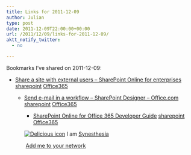 ```yaml
---
title: Links for 2011-12-09
author: Julian
type: post
date: 2011-12-09T22:00:00+00:00
url: /2011/12/09/links-for-2011-12-09/
aktt_notify_twitter:
  - no

---
```

Bookmarks I&#8217;ve shared on 2011-12-09:

  * [Share a site with external users &#8211; SharePoint Online for enterprises][1] 
    [sharepoint][2] [Office365][3] </li> 
    
      * [Send e-mail in a workflow &#8211; SharePoint Designer &#8211; Office.com][4] 
        [sharepoint][2] [Office365][3] </li> 
        
          * [SharePoint Online for Office 365 Developer Guide][5] 
            [sharepoint][2] [Office365][3] </li> </ul> 
            
            <p class="deliciouslink">
              <a href="http://del.icio.us/synesthesia" title="See all my bookmarks on del.icio.us"><img src="https://www.synesthesia.co.uk/images/deliciousicon.jpg" alt="Delicious icon" /></a>&nbsp;I am <a href="http://del.icio.us/synesthesia" title="See all my bookmarks on del.icio.us">Synesthesia</a>
            </p>
            
            <p class="deliciouslink">
              <a href="http://del.icio.us/network?add=synesthesia" title="Add me to your del.icio.us network"><img src="https://www.synesthesia.co.uk/images/add.gif" alt="" /></a>&nbsp;<a href="http://del.icio.us/network?add=synesthesia" title="Add me to your del.icio.us network">Add me to your network</a>
            </p>

 [1]: http://office.microsoft.com/en-us/sharepoint-online-enterprise-help/share-a-site-with-external-users-HA102476183.aspx
 [2]: http://www.delicious.com/synesthesia/sharepoint
 [3]: http://www.delicious.com/synesthesia/Office365
 [4]: http://office.microsoft.com/en-us/sharepoint-designer-help/send-e-mail-in-a-workflow-HA010239042.aspx?pid=CH100667661033There#BM4
 [5]: http://msdn.microsoft.com/en-us/library/hh147180.aspx#odc_sp14_ta_SPOnlineDevGuide_UsingRemoteAPIs